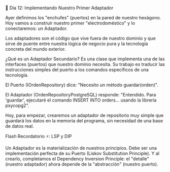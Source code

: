 🧠 Día 12: Implementando Nuestro Primer Adaptador

Ayer definimos los "enchufes" (puertos) en la pared de nuestro hexágono. Hoy vamos a construir nuestro primer "electrodoméstico" y lo conectaremos: un Adaptador.

Los adaptadores son el código que vive fuera de nuestro dominio y que sirve de puente entre nuestra lógica de negocio pura y la tecnología concreta del mundo exterior.

¿Qué es un Adaptador Secundario?
Es una clase que implementa una de las interfaces (puertos) que nuestro dominio necesita. Su trabajo es traducir las instrucciones simples del puerto a los comandos específicos de una tecnología.

El Puerto (IOrdenRepository) dice: "Necesito un método guardar(orden)".

El Adaptador (OrdenRepositoryPostgreSQL) responde: "Entendido. Para 'guardar', ejecutaré el comando INSERT INTO orders... usando la librería psycopg2".

Hoy, para empezar, crearemos un adaptador de repositorio muy simple que guardará los datos en la memoria del programa, sin necesidad de una base de datos real.

Flash Recordatorio ⚡️: LSP y DIP

Un Adaptador es la materialización de nuestros principios. Debe ser una implementación perfecta de su Puerto (Liskov Substitution Principle). Y al crearlo, completamos el Dependency Inversion Principle: el "detalle" (nuestro adaptador) ahora depende de la "abstracción" (nuestro puerto).